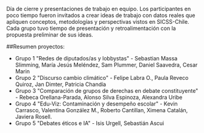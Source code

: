 Día de cierre y presentaciones de trabajo en equipo. Los participantes en poco tiempo fueron invitados a crear ideas de trabajo con datos reales que apliquen conceptos, metodologías y perspectivas vistos en SICSS-Chile. Cada grupo tuvo tiempo de presentación y retroalimentación con la propuesta preliminar de sus ideas.

##Resumen proyectos:

- Grupo 1	"Redes de diputados/as y lobbystas"	- Sebastian Massa Slimming, María Jesús Meléndez, Sam Plummer, Daniel Saavedra, Cesar Marin	
- Grupo 2	"Discurso cambio climático"	- Felipe Labra O., Paula Reveco Quiroz, Jan Dimter, Patricia Chandía	
- Grupo 3	"Comparación de grupos de derechas en debate constituyente" -	Rebeca Orellana-Parada, Alonso Silva Espinoza, Alexandra Uribe	
- Grupo 4	"Edu-Viz: Contaminación y desempeño escolar" -	Kevin Carrasco, Valentina González M., Roberto Cantillan, Ximena Catalán, Javiera Rosell.	
- Grupo 5	"Debates éticos e IA" -	Isis Urgell, Sebastián Ascui 	

